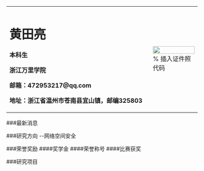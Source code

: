 <table border="0">
  <tr>
    <td width="75%">
      <h1>黄田亮</h1>
      <p><b>本科生</b></p>
      <p><b>浙江万里学院</b></p>
      <p><b>邮箱：472953217@qq.com</b></p>
      <p><b>地址：浙江省温州市苍南县宜山镇，邮编325803</b></p>
    </td>
    <td width="25%">
      <img src="/zhengjianzhao.jpg" width="100%">      % 插入证件照代码
    </td>
  </tr>
</table>

###最新消息

###研究方向
--网络空间安全

###荣誉奖励
####奖学金
####荣誉称号
####比赛获奖

###研究项目
